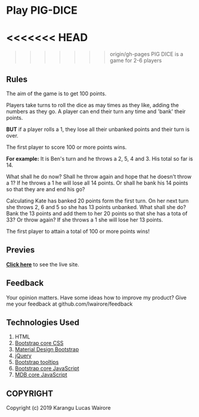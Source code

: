 # Play PIG-DICE
<<<<<<< HEAD
=======

>>>>>>> origin/gh-pages
PIG DICE is a game for 2-6 players

## Rules
The aim of the game is to get 100 points. 

Players take turns to roll the dice as may times as they like, adding the numbers as they go. A player can end their turn any time and 'bank' their points.

**BUT** if a player rolls a 1, they lose all their unbanked points and their turn is over. 

The first player to score 100 or more points wins.

**For example:** 
It is Ben's turn and he throws a 2, 5, 4 and 3. His total so far is 14.

What shall he do now? Shall he throw again and hope that he doesn't throw a 1? If he throws a 1 he will lose all 14 points. Or shall he bank his 14 points so that they are and end his go?

Calculating Kate has banked 20 points form the first turn. On her next turn she throws 2, 6 and 5 so she has 13 points unbanked. What shall she do? Bank the 13 points and add them to her 20 points so that she has a tota of 33? Or throw again? If she throws a 1 she will lose her 13 points.

The first player to attain a total of 100 or more points wins!

## Previes
**[Click here](https://lwairore.github.io/pig-dice/)** to see the live site.

## Feedback
Your opinion matters. 
Have some ideas how to improve my product?
Give me your feedback at github.com/lwairore/feedback

## Technologies Used
1. HTML
2. [Bootstrap core CSS](https://cdnjs.cloudflare.com/ajax/libs/twitter-bootstrap/4.3.1/css/bootstrap.min.css)
3. [Material Design Bootstrap](https://cdnjs.cloudflare.com/ajax/libs/mdbootstrap/4.7.6/css/mdb.min.css)
4. [jQuery](https://cdnjs.cloudflare.com/ajax/libs/jquery/3.3.1/jquery.min.js)
5. [Bootstrap tooltips](https://cdnjs.cloudflare.com/ajax/libs/popper.js/1.14.4/umd/popper.min.js)
6. [Bootstrap core JavaScript](https://cdnjs.cloudflare.com/ajax/libs/twitter-bootstrap/4.3.1/js/bootstrap.min.js)
7. [MDB core JavaScript](https://cdnjs.cloudflare.com/ajax/libs/mdbootstrap/4.7.6/js/mdb.min.js)

## COPYRIGHT
Copyright (c) 2019 Karangu Lucas Wairore


